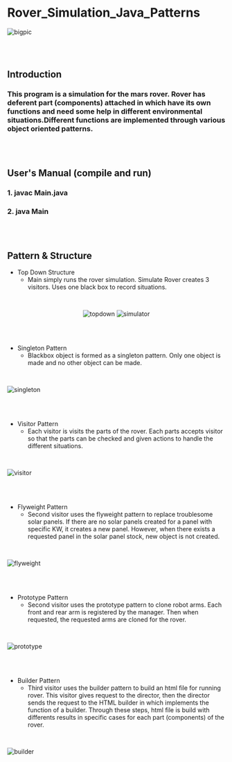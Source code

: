 # Rover_Simulation_Java_Patterns
![bigpic](https://cdn.pixabay.com/photo/2012/11/28/09/08/mars-67522_1280.jpg)

<br/><br/>

## Introduction
### This program is a simulation for the mars rover. Rover has deferent part (components) attached in which have its own functions and need some help in different environmental situations.Different functions are implemented through various object oriented patterns.

<br/><br/>

## User's Manual (compile and run)
### 1. javac Main.java
### 2. java Main

<br/><br/>

## Pattern & Structure
+ Top Down Structure
    + Main simply runs the rover simulation. Simulate Rover creates 3 visitors. Uses one black box to record situations.

<br/>

<center>
    
![topdown](https://raw.githubusercontent.com/didgmlcks99/Rover_Simulation_Java_Patterns/main/UML_pics/top_down_structure_UML.JPG)
![simulator](https://raw.githubusercontent.com/didgmlcks99/Rover_Simulation_Java_Patterns/main/UML_pics/Simulator_Rover.JPG)

</center>
    
<br/><br/>

+ Singleton Pattern
    + Blackbox object is formed as a singleton pattern. Only one object is made and no other object can be made.

<br/>

![singleton](https://raw.githubusercontent.com/didgmlcks99/Rover_Simulation_Java_Patterns/main/UML_pics/singeleton_pattern.JPG)

<br/><br/>

+ Visitor Pattern
    + Each visitor is visits the parts of the rover. Each parts accepts visitor so that the parts can be checked and given actions to handle the different situations.

<br/>

![visitor](https://raw.githubusercontent.com/didgmlcks99/Rover_Simulation_Java_Patterns/main/UML_pics/visitor_pattern.JPG)

<br/><br/>

+ Flyweight Pattern
    + Second visitor uses the flyweight pattern to replace troublesome solar panels. If there are no solar panels created for a panel with specific KW, it creates a new panel. However, when there exists a requested panel in the solar panel stock, new object is not created.

<br/>

![flyweight](https://raw.githubusercontent.com/didgmlcks99/Rover_Simulation_Java_Patterns/main/UML_pics/flyweight_pattern.JPG)

<br/><br/>

+ Prototype Pattern
    + Second visitor uses the prototype pattern to clone robot arms. Each front and rear arm is registered by the manager. Then when requested, the requested arms are cloned for the rover.

<br/>

![prototype](https://raw.githubusercontent.com/didgmlcks99/Rover_Simulation_Java_Patterns/main/UML_pics/prototype_pattern.JPG)

<br/><br/>

+ Builder Pattern
    + Third visitor uses the builder pattern to build an html file for running rover. This visitor gives request to the director, then the director sends the request to the HTML builder in which implements the function of a builder. Through these steps, html file is build with differents results in specific cases for each part (components) of the rover.

<br/>

![builder](https://raw.githubusercontent.com/didgmlcks99/Rover_Simulation_Java_Patterns/main/UML_pics/builder_pattern.JPG)

